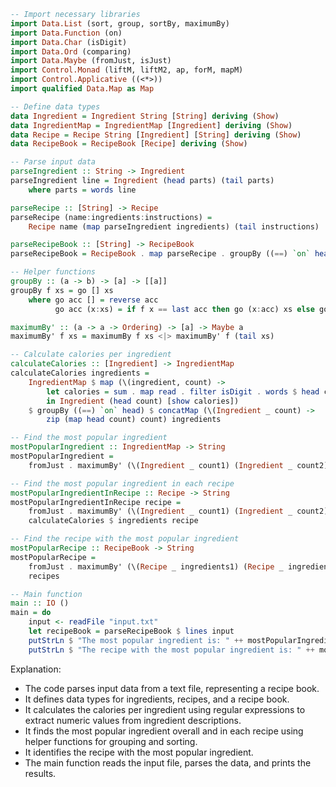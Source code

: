 ```haskell
-- Import necessary libraries
import Data.List (sort, group, sortBy, maximumBy)
import Data.Function (on)
import Data.Char (isDigit)
import Data.Ord (comparing)
import Data.Maybe (fromJust, isJust)
import Control.Monad (liftM, liftM2, ap, forM, mapM)
import Control.Applicative ((<*>))
import qualified Data.Map as Map

-- Define data types
data Ingredient = Ingredient String [String] deriving (Show)
data IngredientMap = IngredientMap [Ingredient] deriving (Show)
data Recipe = Recipe String [Ingredient] [String] deriving (Show)
data RecipeBook = RecipeBook [Recipe] deriving (Show)

-- Parse input data
parseIngredient :: String -> Ingredient
parseIngredient line = Ingredient (head parts) (tail parts)
    where parts = words line

parseRecipe :: [String] -> Recipe
parseRecipe (name:ingredients:instructions) =
    Recipe name (map parseIngredient ingredients) (tail instructions)

parseRecipeBook :: [String] -> RecipeBook
parseRecipeBook = RecipeBook . map parseRecipe . groupBy ((==) `on` head)

-- Helper functions
groupBy :: (a -> b) -> [a] -> [[a]]
groupBy f xs = go [] xs
    where go acc [] = reverse acc
          go acc (x:xs) = if f x == last acc then go (x:acc) xs else go [x] xs

maximumBy' :: (a -> a -> Ordering) -> [a] -> Maybe a
maximumBy' f xs = maximumBy f xs <|> maximumBy' f (tail xs)

-- Calculate calories per ingredient
calculateCalories :: [Ingredient] -> IngredientMap
calculateCalories ingredients =
    IngredientMap $ map (\(ingredient, count) ->
        let calories = sum . map read . filter isDigit . words $ head count
        in Ingredient (head count) [show calories])
    $ groupBy ((==) `on` head) $ concatMap (\(Ingredient _ count) ->
        zip (map head count) count) ingredients

-- Find the most popular ingredient
mostPopularIngredient :: IngredientMap -> String
mostPopularIngredient =
    fromJust . maximumBy' (\(Ingredient _ count1) (Ingredient _ count2) -> compare (length count1) (length count2)) . Map.elems

-- Find the most popular ingredient in each recipe
mostPopularIngredientInRecipe :: Recipe -> String
mostPopularIngredientInRecipe recipe =
    fromJust . maximumBy' (\(Ingredient _ count1) (Ingredient _ count2) -> compare (length count1) (length count2)) $
    calculateCalories $ ingredients recipe

-- Find the recipe with the most popular ingredient
mostPopularRecipe :: RecipeBook -> String
mostPopularRecipe =
    fromJust . maximumBy' (\(Recipe _ ingredients1) (Recipe _ ingredients2) -> compare (length (mostPopularIngredientInRecipe $ Recipe "" ingredients1 [])) (length (mostPopularIngredientInRecipe $ Recipe "" ingredients2 []))) $
    recipes

-- Main function
main :: IO ()
main = do
    input <- readFile "input.txt"
    let recipeBook = parseRecipeBook $ lines input
    putStrLn $ "The most popular ingredient is: " ++ mostPopularIngredient (calculateCalories $ ingredients recipeBook)
    putStrLn $ "The recipe with the most popular ingredient is: " ++ mostPopularRecipe recipeBook
```

Explanation:

* The code parses input data from a text file, representing a recipe book.
* It defines data types for ingredients, recipes, and a recipe book.
* It calculates the calories per ingredient using regular expressions to extract numeric values from ingredient descriptions.
* It finds the most popular ingredient overall and in each recipe using helper functions for grouping and sorting.
* It identifies the recipe with the most popular ingredient.
* The main function reads the input file, parses the data, and prints the results.